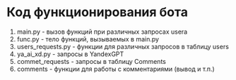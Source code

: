 # Код функционирования бота

1. main.py - вызов функций при различных запросах userа
2. func.py - тело функций, вызываемых в main.py
3. users_requests.py - функции для различных запросов в таблицу users
4. ya_ai_xd.py - запросы в YandexGPT
5. commet_requests - запросы в таблицу Comments
6. comments - функции для работы с комментариями (вывод и т.п.)